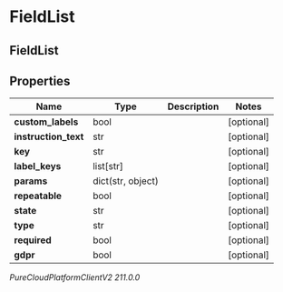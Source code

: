 # FieldList

## FieldList

## Properties

|Name | Type | Description | Notes|
|------------ | ------------- | ------------- | -------------|
| **custom_labels** | bool |  | [optional] |
| **instruction_text** | str |  | [optional] |
| **key** | str |  | [optional] |
| **label_keys** | list[str] |  | [optional] |
| **params** | dict(str, object) |  | [optional] |
| **repeatable** | bool |  | [optional] |
| **state** | str |  | [optional] |
| **type** | str |  | [optional] |
| **required** | bool |  | [optional] |
| **gdpr** | bool |  | [optional] |



_PureCloudPlatformClientV2 211.0.0_
